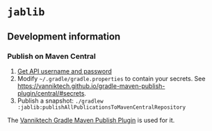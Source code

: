 # `jablib`

## Development information

### Publish on Maven Central

1. [Get API username and password](https://central.sonatype.org/publish/generate-portal-token/)
2. Modify `~/.gradle/gradle.properties` to contain your secrets. See <https://vanniktech.github.io/gradle-maven-publish-plugin/central/#secrets>.
3. Publish a snapshot: `./gradlew :jablib:publishAllPublicationsToMavenCentralRepository`

The [Vanniktech Gradle Maven Publish Plugin](https://vanniktech.github.io/gradle-maven-publish-plugin/central/) is used for it.
